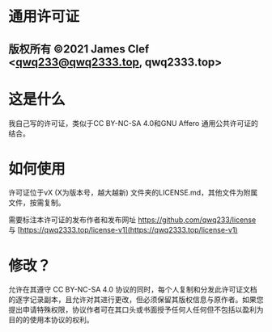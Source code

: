 # 通用许可证

## 版权所有 ©2021 James Clef <qwq233@qwq2333.top, qwq2333.top>

# 这是什么

我自己写的许可证，类似于CC BY-NC-SA 4.0和GNU Affero 通用公共许可证的结合。

# 如何使用

许可证位于vX (X为版本号，越大越新) 文件夹的LICENSE.md，其他文件为附属文件，按需复制。

需要标注本许可证的发布作者和发布网址 [https://github,com/qwq233/license](https://github,com/qwq233/license) 与 [https://qwq2333.top/license-v1](https://qwq2333.top/license-v1)

# 修改？

允许在其遵守 CC BY-NC-SA 4.0 协议的同时，每个人复制和分发此许可证文档的逐字记录副本，且允许对其进行更改，但必须保留其版权信息与原作者。如果您提出申请特殊权限，协议作者可在其口头或书面授予任何人任何但不包括以盈利为目的的使用本协议的权利。
